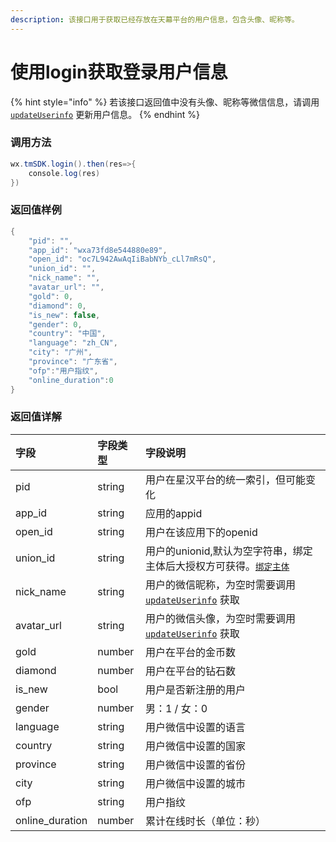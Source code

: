 ```yaml
---
description: 该接口用于获取已经存放在天幕平台的用户信息，包含头像、昵称等。
---
```


# 使用login获取登录用户信息

{% hint style="info" %}
若该接口返回值中没有头像、昵称等微信信息，请调用 [`updateUserinfo`](get-user-info-from-wx.md) 更新用户信息。
{% endhint %}

### **调用方法**

```java
wx.tmSDK.login().then(res=>{
    console.log(res)
})
```

### **返回值样例**

```java
{
    "pid": "",
    "app_id": "wxa73fd8e544880e89",
    "open_id": "oc7L942AwAqIiBabNYb_cLl7mRsQ",
    "union_id": "",
    "nick_name": "",
    "avatar_url": "",
    "gold": 0,
    "diamond": 0,
    "is_new": false,
    "gender": 0,
    "country": "中国",
    "language": "zh_CN",
    "city": "广州",
    "province": "广东省",
    "ofp":"用户指纹",
    "online_duration":0
}
```

### **返回值详解**

| 字段 | 字段类型 | 字段说明 |
| :--- | :--- | :--- |
| pid | string | 用户在星汉平台的统一索引，但可能变化 |
| app\_id | string | 应用的appid |
| open\_id | string | 用户在该应用下的openid |
| union\_id | string | 用户的unionid,默认为空字符串，绑定主体后大授权方可获得。[`绑定主体`](https://developers.weixin.qq.com/miniprogram/dev/api/uinionID.html) |
| nick\_name | string | 用户的微信昵称，为空时需要调用 [`updateUserinfo`](https://www.skysriver.com/tianmu_sdk/api/dev_login_updateuserinfo.html) 获取 |
| avatar\_url | string | 用户的微信头像，为空时需要调用 [`updateUserinfo`](https://www.skysriver.com/tianmu_sdk/api/dev_login_updateuserinfo.html) 获取 |
| gold | number | 用户在平台的金币数 |
| diamond | number | 用户在平台的钻石数 |
| is\_new | bool | 用户是否新注册的用户 |
| gender | number | 男：1 / 女：0 |
| language | string | 用户微信中设置的语言 |
| country | string | 用户微信中设置的国家 |
| province | string | 用户微信中设置的省份 |
| city | string | 用户微信中设置的城市 |
| ofp | string | 用户指纹 |
| online\_duration | number | 累计在线时长（单位：秒）  |

